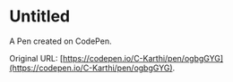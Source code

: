 # Untitled

A Pen created on CodePen.

Original URL: [https://codepen.io/C-Karthi/pen/ogbgGYG](https://codepen.io/C-Karthi/pen/ogbgGYG).

